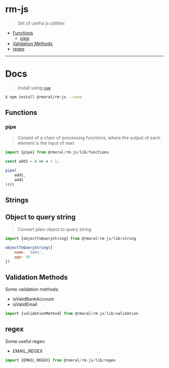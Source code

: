 # rm-js
> Set of useful js utilities

- [Functions](#functions)
    - [pipe](#pipe)
- [Validation Methods](#validation-methods)
- [regex](#regex)

---

# Docs

> Install using [`npm`](https://www.npmjs.com/)

```sh
$ npm install @rmoral/rm-js --save
```

## Functions

### pipe
> Consist of a chain of processing functions, where the output of each element is the input of next

```js
import {pipe} from @rmoral/rm-js/lib/functions

const add1 = x => x + 1;

pipe(
    add1,
    add1
)(0)
```

## Strings

## Object to query string
> Convert plain object to query string

```js
import {objectToQueryString} from @rmoral/rm-js/lib/string

objectToQueryString({
    name: 'John',
    age: 30
})
```

## Validation Methods
Some validation methods:

* isValidBankAccount
* isValidEmail

```js
import {validationMethod} from @rmoral/rm-js/lib/validation
```

## regex
Some useful regex:

* EMAIL_REGEX

```js
import {EMAIL_REGEX} from @rmoral/rm-js/lib/regex
```
